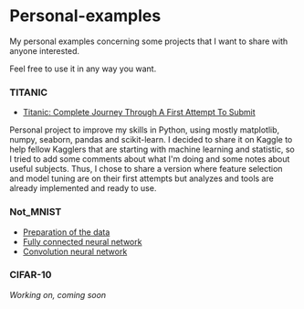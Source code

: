 # Personal-examples
My personal examples concerning some projects that I want to share with anyone interested.

Feel free to use it in any way you want.


### TITANIC
- [Titanic: Complete Journey Through A First Attempt To Submit](https://github.com/Jules-Diez/Personal-examples/blob/master/Titanic%20Complete%20Journey%20Through%20A%20First%20Attempt%20To%20Submit.ipynb)

Personal project to improve my skills in Python, using mostly matplotlib, numpy, seaborn, pandas and scikit-learn.
I decided to share it on Kaggle to help fellow Kagglers that are starting with machine learning and statistic, so I tried to add some comments about what I'm doing and some notes about useful subjects. Thus, I chose to share a version where feature selection and model tuning are on their first attempts but analyzes and tools are already implemented and ready to use. 

### Not_MNIST

 - [Preparation of the data](https://github.com/Jules-Diez/Personal-examples/blob/master/NOTMNIST/Preparation.ipynb)
 - [Fully connected neural network](https://github.com/Jules-Diez/Personal-examples/blob/master/NOTMNIST/Fully_connected.ipynb)
 - [Convolution neural network](https://github.com/Jules-Diez/Personal-examples/blob/master/NOTMNIST/Convolution.ipynb)

### CIFAR-10

*Working on, coming soon*
